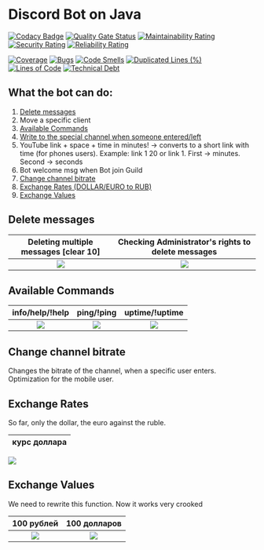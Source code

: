 # Discord Bot on Java
[![Codacy Badge](https://api.codacy.com/project/badge/Grade/9f94ff9475fe449c82fca1262610496f)](https://app.codacy.com/gh/megoRU/DiscordBot?utm_source=github.com&utm_medium=referral&utm_content=megoRU/DiscordBot&utm_campaign=Badge_Grade)
[![Quality Gate Status](https://sonarcloud.io/api/project_badges/measure?project=megoRU_DiscordBot&metric=alert_status)](https://sonarcloud.io/dashboard?id=megoRU_DiscordBot)     [![Maintainability Rating](https://sonarcloud.io/api/project_badges/measure?project=megoRU_DiscordBot&metric=sqale_rating)](https://sonarcloud.io/dashboard?id=megoRU_DiscordBot)     [![Security Rating](https://sonarcloud.io/api/project_badges/measure?project=megoRU_DiscordBot&metric=security_rating)](https://sonarcloud.io/dashboard?id=megoRU_DiscordBot)     [![Reliability Rating](https://sonarcloud.io/api/project_badges/measure?project=megoRU_DiscordBot&metric=reliability_rating)](https://sonarcloud.io/dashboard?id=megoRU_DiscordBot)

[![Coverage](https://sonarcloud.io/api/project_badges/measure?project=megoRU_DiscordBot&metric=coverage)](https://sonarcloud.io/dashboard?id=megoRU_DiscordBot)     [![Bugs](https://sonarcloud.io/api/project_badges/measure?project=megoRU_DiscordBot&metric=bugs)](https://sonarcloud.io/dashboard?id=megoRU_DiscordBot)     [![Code Smells](https://sonarcloud.io/api/project_badges/measure?project=megoRU_DiscordBot&metric=code_smells)](https://sonarcloud.io/dashboard?id=megoRU_DiscordBot)     [![Duplicated Lines (%)](https://sonarcloud.io/api/project_badges/measure?project=megoRU_DiscordBot&metric=duplicated_lines_density)](https://sonarcloud.io/dashboard?id=megoRU_DiscordBot)     [![Lines of Code](https://sonarcloud.io/api/project_badges/measure?project=megoRU_DiscordBot&metric=ncloc)](https://sonarcloud.io/dashboard?id=megoRU_DiscordBot)     [![Technical Debt](https://sonarcloud.io/api/project_badges/measure?project=megoRU_DiscordBot&metric=sqale_index)](https://sonarcloud.io/dashboard?id=megoRU_DiscordBot)

## What the bot can do:

1. [Delete messages](#delete-messages)
2. Move a specific client
3. [Available Commands](#available-commands)
4. [Write to the special channel when someone entered/left]()
5. YouTube link + space + time in minutes! -> converts to a short link with time (for phones users). Example: link 1 20 or link 1. First -> minutes. Second -> seconds 
6. Bot welcome msg when Bot join Guild
7. [Change channel bitrate](#change-channel-bitrate)
8. [Exchange Rates (DOLLAR/EURO to RUB)](#exchange-rates)
9. [Exchange Values](#exchange-values)

## Delete messages

Deleting multiple messages [clear 10] |  Checking Administrator's rights to delete messages
:-------------------------:|:-------------------------:
![](https://megolox.ru/gitResources/deleteTenMessages.png) | ![](https://megolox.ru/gitResources/PrivilegesDeliting.png)

## Available Commands

info/help/!help            |  ping/!ping               |  uptime/!uptime
:-------------------------:|:-------------------------:|:-------------------------:
![](https://megolox.ru/gitResources/info2.png) | ![](https://megolox.ru/gitResources/ping.png)| ![](https://megolox.ru/gitResources/uptime.png)

## Change channel bitrate

Changes the bitrate of the channel, when a specific user enters. Optimization for the mobile user.

## Exchange Rates

So far, only the dollar, the euro against the ruble.

курс доллара               |
:-------------------------:|
![](https://megolox.ru/gitResources/ExchangeRates.png)

## Exchange Values

We need to rewrite this function. Now it works very crooked

100 рублей                 | 100 долларов                
:-------------------------:|:-------------------------:|
![](https://megolox.ru/gitResources/ExchangeValues.png) | ![](https://megolox.ru/gitResources/ExchangeValues2.png) | 
